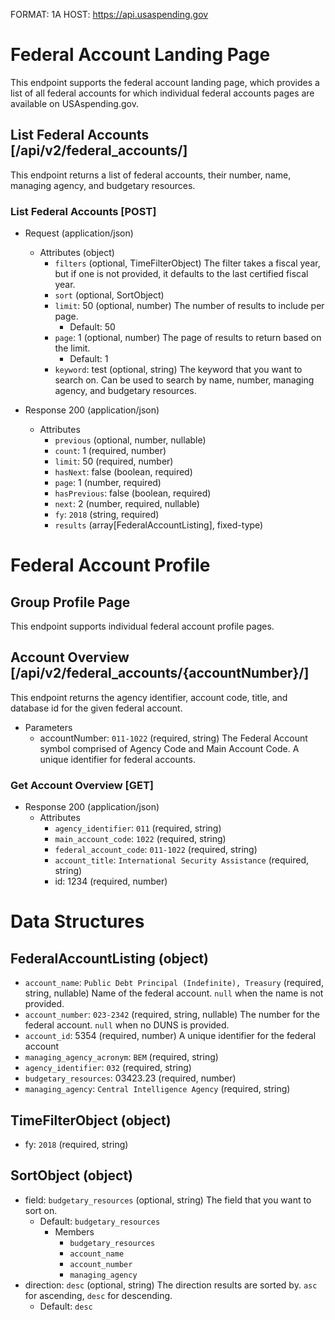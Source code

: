 FORMAT: 1A
HOST: https://api.usaspending.gov


# Federal Account Landing Page

This endpoint supports the federal account landing page, which provides a list of all federal accounts for which individual federal accounts pages are available on USAspending.gov.

## List Federal Accounts [/api/v2/federal_accounts/]

This endpoint returns a list of federal accounts, their number, name, managing agency, and budgetary resources.

### List Federal Accounts [POST]

+ Request (application/json)
    + Attributes (object)
        + `filters` (optional, TimeFilterObject)
            The filter takes a fiscal year, but if one is not provided, it defaults to the last certified fiscal year.
        + `sort` (optional, SortObject)
        + `limit`: 50 (optional, number)
            The number of results to include per page.
            + Default: 50
        + `page`: 1 (optional, number)
            The page of results to return based on the limit.
            + Default: 1
        + `keyword`: test (optional, string)
            The keyword that you want to search on. Can be used to search by name, number, managing agency, and budgetary resources.

+ Response 200 (application/json)
    + Attributes
        + `previous` (optional, number, nullable)
        + `count`: 1 (required, number)
        + `limit`: 50 (required, number)
        + `hasNext`: false (boolean, required)
        + `page`: 1 (number, required)
        + `hasPrevious`: false (boolean, required)
        + `next`: 2 (number, required, nullable)
        + `fy`: `2018` (string, required)
        + `results` (array[FederalAccountListing], fixed-type)
 
# Federal Account Profile

## Group Profile Page

This endpoint supports individual federal account profile pages.

## Account Overview [/api/v2/federal_accounts/{accountNumber}/]

This endpoint returns the agency identifier, account code, title, and database id for the given federal account.

+ Parameters
    + accountNumber: `011-1022` (required, string)
        The Federal Account symbol comprised of Agency Code and Main Account Code. A unique identifier for federal accounts. 

### Get Account Overview [GET]

+ Response 200 (application/json)
    + Attributes
        + `agency_identifier`: `011` (required, string)
        + `main_account_code`: `1022` (required, string)
        + `federal_account_code`: `011-1022` (required, string)
        + `account_title`: `International Security Assistance` (required, string)
        + id: 1234 (required, number)

# Data Structures

## FederalAccountListing (object)
+ `account_name`: `Public Debt Principal (Indefinite), Treasury` (required, string, nullable)
    Name of the federal account. `null` when the name is not provided.
+ `account_number`: `023-2342` (required, string, nullable)
    The number for the federal account. `null` when no DUNS is provided.
+ `account_id`: 5354 (required, number)
    A unique identifier for the federal account
+ `managing_agency_acronym`: `BEM` (required, string)
+ `agency_identifier`: `032` (required, string)
+ `budgetary_resources`: 03423.23 (required, number)
+ `managing_agency`: `Central Intelligence Agency` (required, string)

## TimeFilterObject (object)
+ fy: `2018` (required, string)

## SortObject (object)
+ field: `budgetary_resources` (optional, string)
    The field that you want to sort on.
    + Default: `budgetary_resources`
        + Members
            + `budgetary_resources`
            + `account_name`
            + `account_number`
            + `managing_agency`
+ direction: `desc` (optional, string)
    The direction results are sorted by. `asc` for ascending, `desc` for descending.
    + Default: `desc`